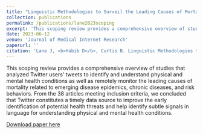 ```yaml
---
title: "Linguistic Methodologies to Surveil the Leading Causes of Mortality: Scoping Review of Twitter for Public Health Data"
collection: publications
permalink: /publications/lane2023scoping
excerpt: 'This scoping review provides a comprehensive overview of studies that analyzed Twitter users’ tweets to identify and understand physical and mental health conditions as well as remotely monitor the leading causes of mortality related to emerging disease epidemics, chronic diseases, and risk behaviors. From the 38 articles meeting inclusion criteria, we concluded that Twitter constitutes a timely data source to improve the early identification of potential health threats and help identify subtle signals in language for understanding physical and mental health conditions.'
date: 2023-06-12
venue: 'Journal of Medical Internet Research'
paperurl: ''
citation: 'Lane J, <b>Habib D</b>, Curtis B. Linguistic Methodologies to Surveil the Leading Causes of Mortality: Scoping Review of Twitter for Public Health Data. <i>J Med Internet Res</i>. 2023;25:e39484. doi:10.2196/39484'
---
```

This scoping review provides a comprehensive overview of studies that analyzed Twitter users’ tweets to identify and understand physical and mental health conditions as well as remotely monitor the leading causes of mortality related to emerging disease epidemics, chronic diseases, and risk behaviors. From the 38 articles meeting inclusion criteria, we concluded that Twitter constitutes a timely data source to improve the early identification of potential health threats and help identify subtle signals in language for understanding physical and mental health conditions.

[Download paper here](http://danielrshabib.github.io/files/lane2023scoping.pdf)
